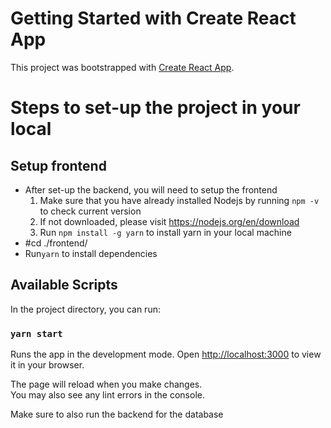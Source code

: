 # Getting Started with Create React App

This project was bootstrapped with [Create React App](https://github.com/facebook/create-react-app).

# Steps to set-up the project in your local

## Setup frontend

- After set-up the backend, you will need to setup the frontend
  1. Make sure that you have already installed Nodejs by running `npm -v` to check current version
  2. If not downloaded, please visit https://nodejs.org/en/download
  3. Run `npm install -g yarn` to install yarn in your local machine
- #cd ./frontend/
- Run`yarn` to install dependencies

## Available Scripts

In the project directory, you can run:

### `yarn start`

Runs the app in the development mode.
Open [http://localhost:3000](http://localhost:3000) to view it in your browser.

The page will reload when you make changes.\
You may also see any lint errors in the console.

Make sure to also run the backend for the database

